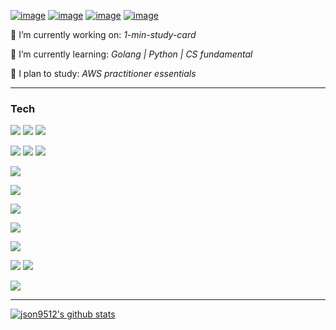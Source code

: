 

[![image](https://img.shields.io/badge/json9512%40gmail.com-white?style=flat-square&logo=gmail&&labelColor=white)](mailto:json9512@gmail.com)
[![image](https://img.shields.io/badge/blog-white?style=flat-square&logo=notion&&labelColor=white&&logoColor=black)](https://www.notion.so/JSON-s-Blog-327786ab055a44f29a7e2af1a0b3bcfd)
[![image](https://img.shields.io/badge/LinkedIn-white?style=flat-square&logo=linkedin&&labelColor=white&&logoColor=black)](https://www.linkedin.com/in/junghyun-son/)
[![image](https://img.shields.io/badge/resume-white?style=flat-square&logo=notion&&labelColor=white&&logoColor=black)](https://www.notion.so/Junghyun-Son-8ab4484a04cd420bacb7e869aa593796)


🔭 I’m currently working on: *1-min-study-card*

💬 I’m currently learning: *Golang | Python | CS fundamental*

🌱 I plan to study: *AWS practitioner essentials*
***

### Tech
![](https://img.shields.io/badge/python--white?logo=python&style=for-the-badge&&labelColor=white&&logoColor=)
![](https://img.shields.io/badge/javascript--white?logo=javascript&style=for-the-badge&&labelColor=white&&logoColor=)
![](https://img.shields.io/badge/go--white?logo=go&style=for-the-badge&&labelColor=white&&logoColor=)

![](https://img.shields.io/badge/react--white?logo=react&style=for-the-badge&&labelColor=white&&logoColor=)
![](https://img.shields.io/badge/node.js--white?logo=node.js&style=for-the-badge&&labelColor=white&&logoColor=)
![](https://img.shields.io/badge/gin--white?logo=&style=for-the-badge&&labelColor=white&&logoColor=)

![](https://img.shields.io/badge/postgresql--white?logo=postgresql&style=for-the-badge&&labelColor=white&&logoColor=black)

![](https://img.shields.io/badge/docker--white?logo=docker&style=for-the-badge&&labelColor=white&&logoColor=)


![](https://img.shields.io/badge/github%20actions--white?logo=github-actions&style=for-the-badge&&labelColor=white&&logoColor=)

![](https://img.shields.io/badge/amazon%20aws--white?logo=amazon-aws&style=for-the-badge&&labelColor=white&&logoColor=black)

![](https://img.shields.io/badge/github--white?logo=github&style=for-the-badge&&labelColor=white&&logoColor=black)

![](https://img.shields.io/badge/windows--white?logo=windows&style=for-the-badge&&labelColor=white&&logoColor=black)
![](https://img.shields.io/badge/linux--white?logo=linux&style=for-the-badge&&labelColor=white&&logoColor=black)

![](https://img.shields.io/badge/slack--white?logo=slack&style=for-the-badge&&labelColor=white&&logoColor=black)
****
[![json9512's github stats](https://github-readme-stats.vercel.app/api?username=json9512&theme=tokyonight&show_icons=true)](https://github.com/json9512/json9512)


<!--
**json9512/json9512** is a ✨ _special_ ✨ repository because its `README.md` (this file) appears on your GitHub profile.

Here are some ideas to get you started:

- 🔭 I’m currently working on ...
- 🌱 I’m currently learning ...
- 👯 I’m looking to collaborate on ...
- 🤔 I’m looking for help with ...
- 💬 Ask me about ...
- 📫 How to reach me: ...
- 😄 Pronouns: ...
- ⚡ Fun fact: ...
-->
